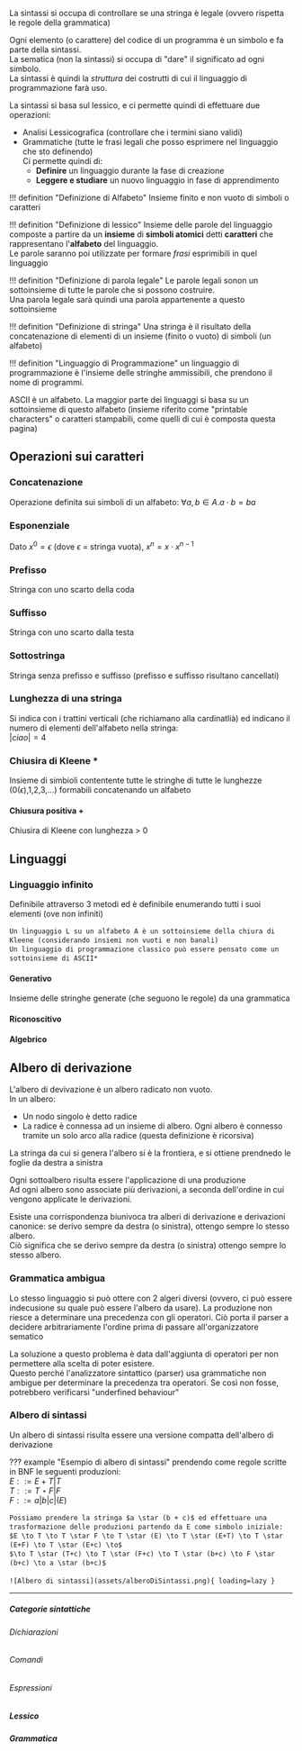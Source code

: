 
La sintassi si occupa di controllare se una stringa è legale (ovvero rispetta le regole della grammatica)

Ogni elemento (o carattere) del codice di un programma è un simbolo e fa parte della sintassi.  
La sematica (non la sintassi) si occupa di "dare" il significato ad ogni simbolo.  
La sintassi è quindi la _struttura_ dei costrutti di cui il linguaggio di programmazione farà uso.  

La sintassi si basa sul lessico, e ci permette quindi di effettuare due operazioni:

- Analisi Lessicografica (controllare che i termini siano validi)
- Grammatiche (tutte le frasi legali che posso esprimere nel linguaggio che sto definendo)  
    Ci permette quindi di:
    - **Definire** un linguaggio durante la fase di creazione
    - **Leggere e studiare** un nuovo linguaggio in fase di apprendimento

!!! definition "Definizione di Alfabeto"
    Insieme finito e non vuoto di simboli o caratteri

!!! definition "Definizione di lessico"
    Insieme delle parole del linguaggio composte a partire da un **insieme** di **simboli atomici** detti **caratteri** che rappresentano l'**alfabeto** del linguaggio.  
    Le parole saranno poi utilizzate per formare _frasi_ esprimibili in quel linguaggio


!!! definition "Definizione di parola legale"
    Le parole legali sonon un sottoinsieme di tutte le parole che si possono costruire.  
    Una parola legale sarà quindi una parola appartenente a questo sottoinsieme 


!!! definition "Definizione di stringa"
    Una stringa è il risultato della concatenazione di elementi di un insieme (finito o vuoto) di simboli (un alfabeto)

!!! definition "Linguaggio di Programmazione"
    un linguaggio di programmazione è l'insieme delle stringhe ammissibili, che prendono il nome di programmi.  


ASCII è un alfabeto. La maggior parte dei linguaggi si basa su un sottoinsieme di questo alfabeto (insieme riferito come "printable characters" o caratteri stampabili, come quelli di cui è composta questa pagina)

## Operazioni sui caratteri

### Concatenazione
Operazione definita sui simboli di un alfabeto: $\forall a,b \in A . a \cdot b = b a$

### Esponenziale
Dato $x^0 = \epsilon$ (dove $\epsilon$ = stringa vuota), $x^n = x \cdot x^{n-1}$  

### Prefisso
Stringa con uno scarto della coda

### Suffisso
Stringa con uno scarto dalla testa

### Sottostringa
Stringa senza prefisso e suffisso (prefisso e suffisso risultano cancellati)


### Lunghezza di una stringa
Si indica con i trattini verticali (che richiamano alla cardinatlià) ed indicano il numero di elementi dell'alfabeto nella stringa:  
$|ciao| = 4$

### Chiusira di Kleene *
Insieme di simbioli contentente tutte le stringhe di tutte le lunghezze (0($\epsilon$),1,2,3,...) formabili concatenando un alfabeto

#### Chiusura positiva +
Chiusira di Kleene con lunghezza > 0


## Linguaggi

### Linguaggio infinito
Definibile attraverso 3 metodi ed è definibile enumerando tutti i suoi elementi (ove non infiniti)  

    Un linguaggio L su un alfabeto A è un sottoinsieme della chiura di Kleene (considerando insiemi non vuoti e non banali)
    Un linguaggio di programmazione classico può essere pensato come un sottoinsieme di ASCII*

#### Generativo
Insieme delle stringhe generate (che seguono le regole) da una grammatica


#### Riconoscitivo


#### Algebrico

## Albero di derivazione

L'albero di devivazione è un albero radicato non vuoto.  
In un albero:  

- Un nodo singolo è detto radice
- La radice è connessa ad un insieme di albero. Ogni albero è connesso tramite un solo arco alla radice (questa definizione è ricorsiva)

La stringa da cui si genera l'albero si è la frontiera, e si ottiene prendnedo le foglie da destra a sinistra

Ogni sottoalbero risulta essere l'applicazione di una produzione  
Ad ogni albero sono associate più derivazioni, a seconda dell'ordine in cui vengono applicate le derivazioni.  

Esiste una corrispondenza biunivoca tra alberi di derivazione e derivazioni canonice: se derivo sempre da destra (o sinistra), ottengo sempre lo stesso albero.  
Ciò significa che se derivo sempre da destra (o sinistra) ottengo sempre lo stesso albero.  

### Grammatica ambigua
Lo stesso linguaggio si può ottere con 2 algeri diversi (ovvero, ci può essere indecusione su quale può essere l'albero da usare). 
La produzione non riesce a determinare una precedenza con gli operatori. 
Ciò porta il parser a decidere arbitrariamente l'ordine prima di passare all'organizzatore sematico

La soluzione a questo problema è data dall'aggiunta di operatori per non permettere alla scelta di poter esistere.  
Questo perché l'analizzatore sintattico (parser) usa grammatiche non ambigue per determinare la precedenza tra operatori. Se così non fosse, potrebbero verificarsi "underfined behaviour"  


### Albero di sintassi
Un albero di sintassi risulta essere una versione compatta dell'albero di derivazione

??? example "Esempio di albero di sintassi"
    prendendo come regole scritte in BNF le seguenti produzioni:  
    $E ::= E + T | T$  
    $T ::= T \star F | F$  
    $F ::= a | b | c | (E)$  

    Possiamo prendere la stringa $a \star (b + c)$ ed effettuare una trasformazione delle produzioni partendo da E come simbolo iniziale:  
    $E \to T \to T \star F \to T \star (E) \to T \star (E+T) \to T \star (E+F) \to T \star (E+c) \to$  
    $\to T \star (T+c) \to T \star (F+c) \to T \star (b+c) \to F \star (b+c) \to a \star (b+c)$  

    ![Albero di sintassi](assets/alberoDiSintassi.png){ loading=lazy }

---

##### Categorie sintattiche 
###### Dichiarazioni
###### Comandi 
###### Espressioni

##### Lessico
##### Grammatica
